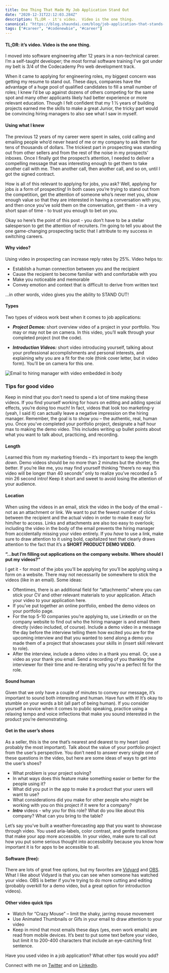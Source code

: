 ```yaml
---
title: One Thing That Made My Job Application Stand Out
date: "2020-12-31T22:12:03.284Z"
description: TL;DR - it's video.  Video is the one thing.
canonical: "https://blog.shaundai.com/blog/job-application-that-stands-out/"
tags: ["#career", "#codenewbie", "#career"]
---
```


#### <b> TL;DR: it’s video. Video is the one thing. </b>

I moved into software engineering after 12 years in a non-technical career.  I’m a self-taught developer; the most formal software training I’ve got under my belt is 3/4 of the Codecademy Pro web development track.
 
When it came to applying for engineering roles, my biggest concern was getting my resume to stand out.  These days, companies have the advantage of a huge pool of qualified candidates to fill a small number of roles; I knew I’d be up against dozens of others competing for the same spot and many other applicants likely had better experience or more relevant education.  Though I felt confident that my 1 ½ years of building projects earned me the skills to make a great Junior, the tricky part would be convincing hiring managers to also see what I saw in myself.
 
#### <b>Using what I knew</b>

The previous 12 years of my career were spent in sales, cold calling and emailing people who’d never heard of me or my company to ask them for tens of thousands of dollars.  The trickiest part in prospecting was standing out from other sellers and from the rest of the noise in my prospects’ inboxes.  Once I finally got the prospect’s attention, I needed to deliver a compelling message that was interesting enough to get them to take another call with me.  Then another call, then another call, and so on, until I got the signed contract.

How is all of this relevant to applying for jobs, you ask?  Well, applying for jobs <em>is</em> a form of prospecting!  In both cases you’re trying to stand out from the competition, get the attention of someone who’s never met you, show enough value so that they are interested in having a conversation with you, and then once you’ve sold them on the conversation, get them - in a very short span of time - to trust you enough to bet on you.

Okay so here’s the point of this post - you don’t have to be a stellar salesperson to get the attention of recruiters.  I’m going to tell you about the one game-changing prospecting tactic that I attribute to my success in switching careers.
 
#### <b>Why video?</b>
 
Using video in prospecting can increase reply rates by 25%.  Video helps to:
- Establish a human connection between you and the recipient
- Cause the recipient to become familiar with and comfortable with you
- Make you noticeable and memorable
- Convey emotion and context that is difficult to derive from written text
 
…in other words, video gives you the ability to STAND OUT!

#### <b>Types</b>
 
Two types of videos work best when it comes to job applications:
 
- <em><b>Project Demos:</b></em> short overview video of a project in your portfolio.  You may or may not be on camera.  In this video, you’ll walk through your completed project (not the code).
 
- <em><b>Introduction Videos:</b></em> short video introducing yourself, talking about your professional accomplishments and personal interests, and explaining why you are a fit for the role (think cover letter, but in video form).  You’ll be on camera for this one.

![Email to hiring manager with video embedded in body](https://dev-to-uploads.s3.amazonaws.com/i/pl7e4szyitmrhr80nj1y.png)

### <b>Tips for good video</b>

Keep in mind that you don't need to spend a lot of time making these videos.  If you find yourself working for hours on editing and adding special effects, you’re doing too much!  In fact, videos that look too marketing-y (yeah, I said it) can actually leave a negative impression on the hiring manager.  Remember, the goal is to show you – the authentic, real, human you.  Once you’ve completed your portfolio project, designate a half hour max to making the demo video.  This includes writing up bullet points about what you want to talk about, practicing, and recording.
 
#### <b>Length</b>
Learned this from my marketing friends – it’s important to keep the length <em>down</em>.  Demo videos should be no more than 2 minutes but the shorter, the better.  If you’re like me, you may find yourself thinking “there’s no way this video will be longer than 40 seconds” only to realize you’ve recorded a 5 min 26 second intro!  Keep it short and sweet to avoid losing the attention of your audience. 
 
#### <b>Location</b>
When using the videos in an email, stick the video in the body of the email - not as an attachment or link.  We want to put the fewest number of clicks between the recipient and the actual video in order to make it easy for him/her to access.  Links and attachments are also too easy to overlook; including the video in the body of the email prevents the hiring manager from accidentally missing your video entirely.   If you <em>have</em> to use a link, make sure to draw attention to it using bold, capitalized text that clearly draws attention to the fact that it’s a <b>SHORT PRODUCT DEMO VIDEO</b>.
 

</em><b>“…but I’m filling out applications on the company website.  Where should I put my videos?”</b></em>

I get it - for most of the jobs you’ll be applying for you’ll be applying using a form on a website.  There may not necessarily be somewhere to stick the videos (like in an email).  Some ideas:

- Oftentimes, there is an additional field for “attachments” where you can stick your CV and other relevant materials to your application.  Attach your video to your application here.
- If you’ve put together an online portfolio, embed the demo videos on your portfolio page.
- For the top 5-10 companies you’re applying to, use LinkedIn or on the company website to find out who the hiring manager is and email them directly (video included, of course).
Include a demo video in a message the day before the interview telling them how excited you are for the upcoming interview and that you wanted to send along a demo you made them of a project that showcases your skills in (insert skill relevant to role).
- After the interview, include a demo video in a thank you email.  Or, use a video as your thank you email.  Send a recording of you thanking the interviewer for their time and re-iterating why you’re a perfect fit for the role.
 
#### <b>Sound human</b>

Given that we only have a couple of minutes to convey our message, it’s important to sound both interesting and human.    Have fun with it!  It’s okay to stumble on your words a bit (all part of being human).  If you consider yourself a novice when it comes to public speaking, practice using a relaxing tempo and voice inflections that make you sound interested in the product you’re demonstrating.
 
#### <b>Get in the user’s shoes</b>

As a seller, this is the one that’s nearest and dearest to my heart (and probably the most important).  Talk about the value of your portfolio project from the user’s perspective.  You don’t need to answer every single one of these questions in the video, but here are some ideas of ways to get into the user’s shoes?
- What problem is your project solving?
- In what ways does this feature make something easier or better for the people using it?
- What did you put in the app to make it a product that your users will want to use?
- What considerations did you make for other people who might be working with you on this project if it were for a company?
- <b><em>Intro</em></b> videos - why <em>you</em> for this role? What do you like about this company? What can you bring to the table?

Let’s say you’ve built a weather-forecasting app that you want to showcase through video.  You used aria-labels, color contrast, and gentle transitions that make your app more accessible.  In your video, make sure to call out how you put some serious thought into accessibility because you know how important it is for apps to be accessible to all.
 
#### <b>Software (free): </b>
There are lots of great free options, but my favorites are [Vidyard](https://www.vidyard.com/) and [OBS](https://obsproject.com/).  What I like about Vidyard is that you can see when someone has watched your video.  OBS is better if you’re trying to do more cutting and editing (probably overkill for a demo video, but a great option for introduction videos).

#### <b>Other video quick tips</b>
- Watch for “Crazy Mouse” – limit the shaky, jarring mouse movement
- Use Animated Thumbnails or Gifs in your email to draw attention to your video
- Keep in mind that most emails these days (yes, even work emails) are read from mobile devices.  It’s best to put some text before your video, but limit it to 200-400 characters that include an eye-catching first sentence.

Have you used video in a job application? What other tips would you add?
 
Connect with me on [Twitter](https://www.twitter.com/shaundai) and on [LinkedIn](https://www.linkedin.com/in/shaundai).



